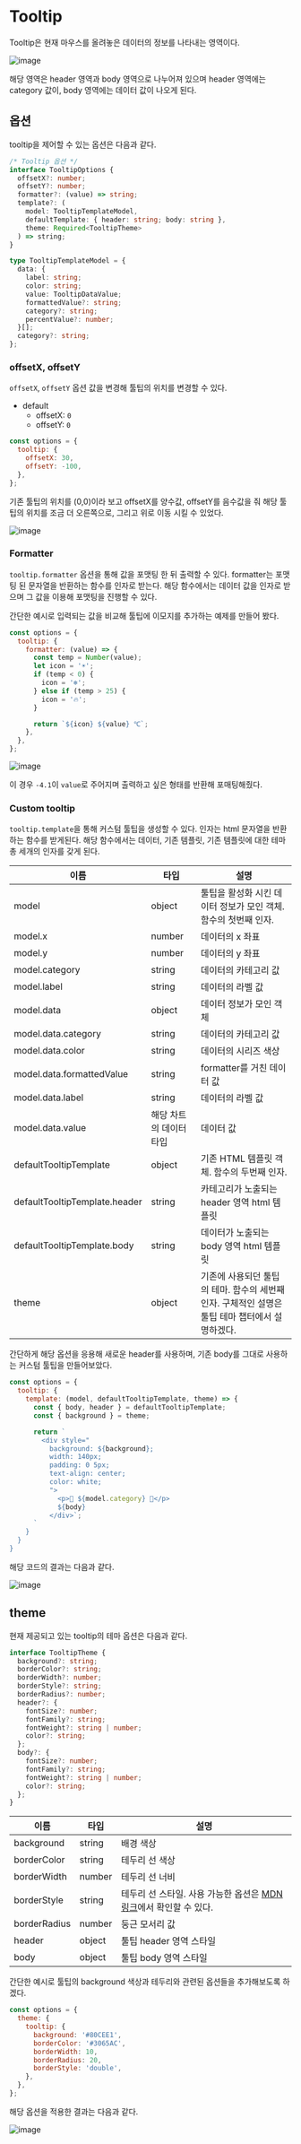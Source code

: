 # Tooltip

Tooltip은 현재 마우스를 올려놓은 데이터의 정보를 나타내는 영역이다.

![image](https://user-images.githubusercontent.com/35371660/102475501-482ec580-409d-11eb-839e-c4c4e56ce0b8.png)

해당 영역은 header 영역과 body 영역으로 나누어져 있으며 header 영역에는 category 값이, body 영역에는 데이터 값이 나오게 된다.

## 옵션

tooltip을 제어할 수 있는 옵션은 다음과 같다.

```ts
/* Tooltip 옵션 */
interface TooltipOptions {
  offsetX?: number;
  offsetY?: number;
  formatter?: (value) => string;
  template?: (
    model: TooltipTemplateModel,
    defaultTemplate: { header: string; body: string },
    theme: Required<TooltipTheme>
  ) => string;
}

type TooltipTemplateModel = {
  data: {
    label: string;
    color: string;
    value: TooltipDataValue;
    formattedValue?: string;
    category?: string;
    percentValue?: number;
  }[];
  category?: string;
};
```

### offsetX, offsetY

`offsetX`, `offsetY` 옵션 값을 변경해 툴팁의 위치를 변경할 수 있다.

- default
  - offsetX: `0`
  - offsetY: `0`

```js
const options = {
  tooltip: {
    offsetX: 30,
    offsetY: -100,
  },
};
```

기존 툴팁의 위치를 (0,0)이라 보고 offsetX를 양수값, offsetY를 음수값을 줘 해당 툴팁의 위치를 조금 더 오른쪽으로, 그리고 위로 이동 시킬 수 있었다.

![image](https://user-images.githubusercontent.com/35371660/102179647-dca4f680-3eea-11eb-940d-2fd87dff0434.png)

### Formatter

`tooltip.formatter` 옵션을 통해 값을 포맷팅 한 뒤 출력할 수 있다. formatter는 포맷팅 된 문자열을 반환하는 함수를 인자로 받는다. 해당 함수에서는 데이터 값을 인자로 받으며 그 값을 이용해 포맷팅을 진행할 수 있다.

간단한 예시로 입력되는 값을 비교해 툴팁에 이모지를 추가하는 예제를 만들어 봤다.

```js
const options = {
  tooltip: {
    formatter: (value) => {
      const temp = Number(value);
      let icon = '☀️';
      if (temp < 0) {
        icon = '❄️';
      } else if (temp > 25) {
        icon = '🔥';
      }

      return `${icon} ${value} ℃`;
    },
  },
};
```

![image](https://user-images.githubusercontent.com/35371660/102180203-d2cfc300-3eeb-11eb-9197-280cb25654bb.png)

이 경우 `-4.1`이 `value`로 주어지며 출력하고 싶은 형태를 반환해 포매팅해줬다.

### Custom tooltip

`tooltip.template`을 통해 커스텀 툴팁을 생성할 수 있다. 인자는 html 문자열을 반환하는 함수를 받게된다. 해당 함수에서는 데이터, 기존 템플릿, 기존 템플릿에 대한 테마 총 세개의 인자를 갖게 된다.

| 이름 | 타입 | 설명 |
|--- | --- |---|
| model | object | 툴팁을 활성화 시킨 데이터 정보가 모인 객체. 함수의 첫번째 인자. |
| model.x | number |데이터의 x 좌표 |
| model.y | number |데이터의 y 좌표 |
| model.category | string | 데이터의 카테고리 값 |
| model.label | string |데이터의 라벨 값 |
| model.data | object | 데이터 정보가 모인 객체 |
| model.data.category | string | 데이터의 카테고리 값 |
| model.data.color | string | 데이터의 시리즈 색상 |
| model.data.formattedValue | string | formatter를 거친 데이터 값 |
| model.data.label | string | 데이터의 라벨 값 |
| model.data.value | 해당 차트의 데이터 타입 | 데이터 값 |
| defaultTooltipTemplate | object |기존 HTML 템플릿 객체. 함수의 두번째 인자. |
| defaultTooltipTemplate.header | string | 카테고리가 노출되는 header 영역 html 템플릿 |
| defaultTooltipTemplate.body | string | 데이터가 노출되는 body 영역 html 템플릿 |
| theme | object | 기존에 사용되던 툴팁의 테마. 함수의 세번째 인자. 구체적인 설명은 툴팁 테마 챕터에서 설명하겠다. |

간단하게 해당 옵션을 응용해 새로운 header를 사용하며, 기존 body를 그대로 사용하는 커스텀 툴팁을 만들어보았다.

```js
const options = {
  tooltip: {
    template: (model, defaultTooltipTemplate, theme) => {
      const { body, header } = defaultTooltipTemplate;
      const { background } = theme;

      return `
        <div style="
          background: ${background};
          width: 140px;
          padding: 0 5px;
          text-align: center;
          color: white;
          ">
            <p>🎊 ${model.category} 🎊</p>
            ${body}
          </div>`;
      `
    }
  }
}
```

해당 코드의 결과는 다음과 같다.

![image](https://user-images.githubusercontent.com/35371660/102183437-2f81ac80-3ef1-11eb-8ebb-438cc153de99.png)

## theme

현재 제공되고 있는 tooltip의 테마 옵션은 다음과 같다.

```ts
interface TooltipTheme {
  background?: string;
  borderColor?: string;
  borderWidth?: number;
  borderStyle?: string;
  borderRadius?: number;
  header?: {
    fontSize?: number;
    fontFamily?: string;
    fontWeight?: string | number;
    color?: string;
  };
  body?: {
    fontSize?: number;
    fontFamily?: string;
    fontWeight?: string | number;
    color?: string;
  };
}
```


| 이름 | 타입 | 설명 |
| --- | --- | --- |
| background | string | 배경 색상 |
| borderColor | string | 테두리 선 색상 |
| borderWidth | number | 테두리 선 너비 |
| borderStyle | string | 테두리 선 스타일. 사용 가능한 옵션은 [MDN 링크](https://developer.mozilla.org/ko/docs/Web/CSS/border-style)에서 확인할 수 있다. |
| borderRadius | number | 둥근 모서리 값 |
| header | object | 툴팁 header 영역 스타일 |
| body | object | 툴팁 body 영역 스타일
간단한 예시로 툴팁의 background 색상과 테두리와 관련된 옵션들을 추가해보도록 하겠다.

```js
const options = {
  theme: {
    tooltip: {
      background: '#80CEE1',
      borderColor: '#3065AC',
      borderWidth: 10,
      borderRadius: 20,
      borderStyle: 'double',
    },
  },
};
```

해당 옵션을 적용한 결과는 다음과 같다.

![image](https://user-images.githubusercontent.com/35371660/102186142-84bfbd00-3ef5-11eb-8272-aa1093da0e98.png)
